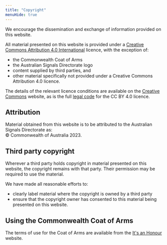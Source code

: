 ```yaml
---
title: "Copyright"
menuHide: true
---
```


We encourage the dissemination and exchange of information provided on this website.

All material presented on this website is provided under a [Creative Commons Attribution 4.0 International](https://creativecommons.org/licenses/by/4.0) licence, with the exception of:

- the Commonwealth Coat of Arms
- the Australian Signals Directorate logo
- content supplied by third parties, and
- other material specifically not provided under a Creative Commons Attribution 4.0 licence.

The details of the relevant licence conditions are available on the [Creative Commons](http://creativecommons.org) website, as is the full [legal code](https://creativecommons.org/licenses/by/4.0/legalcode) for the CC BY 4.0 licence.

## Attribution

Material obtained from this website is to be attributed to the Australian Signals Directorate as: <br>© Commonwealth of Australia 2023.

## Third party copyright

Wherever a third party holds copyright in material presented on this website, the copyright remains with that party. Their permission may be required to use the material.

We have made all reasonable efforts to:

- clearly label material where the copyright is owned by a third party
- ensure that the copyright owner has consented to this material being presented on this website.

## Using the Commonwealth Coat of Arms

The terms of use for the Coat of Arms are available from the [It's an Honour](https://www.pmc.gov.au/government/its-honour) website.
